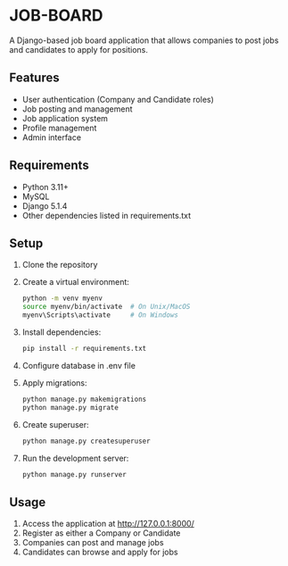 ﻿# JOB-BOARD

A Django-based job board application that allows companies to post jobs and candidates to apply for positions.

## Features

- User authentication (Company and Candidate roles)
- Job posting and management
- Job application system
- Profile management
- Admin interface

## Requirements

- Python 3.11+
- MySQL
- Django 5.1.4
- Other dependencies listed in requirements.txt

## Setup

1. Clone the repository
2. Create a virtual environment:
   ```bash
   python -m venv myenv
   source myenv/bin/activate  # On Unix/MacOS
   myenv\Scripts\activate     # On Windows
   ```

3. Install dependencies:
   ```bash
   pip install -r requirements.txt
   ```

4. Configure database in .env file

5. Apply migrations:
   ```bash
   python manage.py makemigrations
   python manage.py migrate
   ```

6. Create superuser:
   ```bash
   python manage.py createsuperuser
   ```

7. Run the development server:
   ```bash
   python manage.py runserver
   ```

## Usage

1. Access the application at http://127.0.0.1:8000/
2. Register as either a Company or Candidate
3. Companies can post and manage jobs
4. Candidates can browse and apply for jobs
